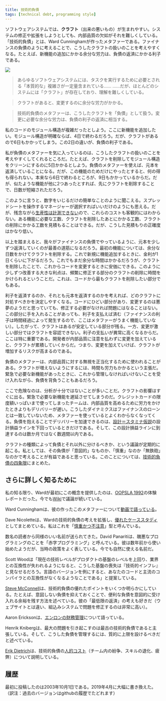 ```yaml
---
title: 技術的負債
tags: [technical debt, programming style]
---
```


<!-- Software systems are prone to the build up of cruft - deficiencies in internal quality that make it harder than it would ideally be to modify and extend the system further.  Technical Debt is a metaphor, coined by Ward Cunningham, that frames how to think about dealing with this cruft, thinking of it like a financial debt. The extra effort that it takes to add new features is the interest paid on the debt. -->

ソフトウェアシステムでは、**クラフト**（出来の悪いもの）が生まれやすい。システムの修正や拡張をしようとしても、内部品質の欠如がそれを難しくしている。「技術的負債」とは、Ward Cunninghamが作ったメタファーである。ファイナンスの負債のように考えることで、こうしたクラフトの扱いのことを考えやすくなる。たとえば、新機能の追加にかかる余分な労力は、負債の返済にかかる利子である。

![](https://martinfowler.com/bliki/images/tech-debt/sketch.png)

> あらゆるソフトウェアシステムには、タスクを実行するために必要とされる「本質的な」複雑さが一定量含まれている……
> ……だが、ほとんどのシステムには「クラフト」が存在しており、理解を難しくしている。

> クラフトがあると、変更するのに余分な労力がかかる。

> 技術的負債のメタファーは、こうしたクラフトを「負債」として扱う。変更に必要な余分な労力は、負債の利子の返済に相当する。

<!-- Imagine I have a confusing module structure in my code base.  I need to add a new feature.  If the module structure was clear, then it would take me four days to add the feature but with this cruft, it takes me six days. The two day difference is the interest on the debt. -->

私のコードのモジュール構造が複雑だったとしよう。ここに新機能を追加したい。モジュール構造が明確ならば、4日で終わるだろう。だが、クラフトがあるので6日もかかってしまう。この2日の違いが、負債の利子である。

<!-- What most appeals to me about the debt metaphor is how it frames how I think about how to deal with this cruft.  I could take five days to clean up the modular structure, removing that cruft, metaphorically paying off the principal.  If I only do it for this one feature, that's no gain, as I'd take nine days instead of six.  But if I have two more similar features coming up, then I'll end up faster by removing the cruft first. -->

私が負債のメタファーを気に入っているのは、こうしたクラフトの扱いのことを考えやすくしてくれるところだ。たとえば、クラフトを削除してモジュール構造をクリーンにするのに5日かかるとしよう。負債のメタファーを使えば、元本を返済していることになる。だが、この機能のためだけにやったとすると、何の得も得られない。本来なら6日で終わるところが、9日もかかっているからだ。だが、似たような機能が他に2つあったとすれば、先にクラフトを削除することで、日数が短縮されただろう。

<!-- Stated like that, this sounds like a simple matter of working the numbers, and any manager with a spreadsheet should figure out the choices.  Sadly since we CannotMeasureProductivity, none of these costs are objectively measurable.  We can estimate how long it takes to do a feature, estimate what it might be like if the cruft was removed, and estimate the cost of removing the cruft.  But our accuracy of such estimates is pretty low. -->

このように言うと、数字をいじるだけの簡単なことのように聞こえる。スプレッドシートを操作するマネージャーが選択すればいいだけのようにも思える。だが、残念ながら[生産性は計測できない](/CannotMeasureProductivity)ので、これらのコストも客観的にはわからない。ある機能に必要な工数、クラフトを削除したあとにかかる工数、フラクトの削除にかかる工数を見積もることはできる。だが、こうした見積もりの正確度はかなり低い。

<!-- Given this, usually the best route is to do what we usually do with financial debts, pay the principal off gradually.  On the first feature I'll spend an extra couple of days to remove some of the cruft.  That may be enough to reduce the interest rate on future enhancements to a single day.  That's still going to take extra time, but by removing the cruft I'm making it cheaper for future changes to this code.  The great benefit of gradual improvement like this is that it naturally means we spend more time on removing cruft in those areas that we modify frequently, which are exactly those areas of the code base where we most need the cruft to be removed. -->

以上を踏まえると、我々がファイナンスの負債でやっているように、元本を少しずつ返済していくのが最善の道筋になるだろう。最初の機能については、余分な日数をかけてクラフトを削除する。これで新規に機能追加するときに、金利が1日くらいに下がるだろう。これでもまだ余分な時間はかかるだろうが、クラフトを削除したことで、これからコードを変更するときに安価にできる。このように少しずつ改善する大きな利点は、頻繁に修正する部分のクラフトの削除に時間をかけられるということだ。これは、コードから最もクラフトを削除したい部分でもある。

<!-- Thinking of this as paying interest versus paying of principal can help decide which cruft to tackle.  If I have a terrible area of the code base, one that's a nightmare to change, it's not a problem if I don't have to modify it.  I only trigger an interest payment when I have to work with that part of the software (this is a place where the metaphor breaks down, since financial interest payments are triggered by the passage of time).  So crufty but stable areas of code can be left alone.  In contrast, areas of high activity need a zero-tolerance attitude to cruft, because the interest payments are cripplingly high.  This is especially important since cruft accumulates where developers make changes without paying attention to internal quality - the more changes, the greater risk of cruft building up. -->

利子を返済するのか、それとも元本を返済するのかを考えれば、どのクラフトに対処すべきかを決定しやすくなる。コードにひどい部分があり、変更するのは悪夢のようだと思っていても、修正する必要がなければ問題にはなることはない。この部分に手を入れることがあっても、利子を支払えば済む（ファイナンスの利子は時間経過によって発生するので、ここはメタファーがうまく機能していない）。したがって、クラフトはあるが安定している部分が残る。一方、変更が激しい部分ではクラフトを容認できない。利子の支払いが異常に高くなるからだ。ここは特に重要である。開発者が内部品質に注意を払わずに変更を加えていると、クラフトが累積していくからだ。つまり、変更を加えていけば、クラフトが増加するリスクが高まるのである。

<!-- The metaphor of debt is sometimes used to justify neglecting internal quality.  The argument is that it takes time and effort to stop cruft from building up.  If there new features that are needed urgently, then perhaps it's best to take on the debt, accepting that this debt will have to be managed in the future. -->

負債のメタファーは、内部品質に対する無視を正当化するために使われることがある。クラフトが増えないようにするには、時間も労力もかかるという主張だ。緊急で必要な新機能があったときに、これから管理しなければいけないことを受け入れながら、負債を背負うこともあるだろう。

<!-- The danger here is that most of the time this analysis isn't done well.  Cruft has a quick impact, slowing down the very new features that are needed quickly.  Teams who do this end up maxing out all their credit cards, but still delivering later than they would have done had they put the effort into higher internal quality.  Here the metaphor often leads people astray, as the dynamics don't really match those for financial loans.  Taking on debt to speed delivery only works if you stay below the design payoff line of the DesignStaminaHypothesis, and teams hit that line in weeks rather than months. -->

ここで危険なのは、分析が十分ではないことが多いことだ。クラフトの影響はすぐに出る。緊急で必要な新機能を遅延させてしまうのだ。クレジットカードの限度額いっぱいまで使ってしまったチームは、内部品質を高めるために労力をかけたときよりもデリバリーが遅い。こうしたダイナミクスはファイナンスのローンとは一致していないため、メタファーを使っているとよくわからなくなってくる。負債を抱えることでデリバリーを加速できるのは、[設計＝スタミナ仮説](/DesignStaminaHypothesis/)の設計損益ラインを下回っているときだけである。そして、この設計損益ラインに到達するのは数か月ではなく数週間以内である。

<!-- There are regular debates whether different kinds of cruft should be considered as debt or not.  I found it useful to think about whether the debt is acquired deliberately and whether it is prudent or reckless - leading me to the TechnicalDebtQuadrant. -->

クラフトの種類によって負債とそれ以外に分けるべきか、という議論が定期的に起こる。私としては、その負債が「意図的」なものか、「慎重」なのか「無鉄砲」なのかで考えることが有益であると思っている。このことについては、[技術的負債の四象限](/TechnicalDebtQuadrant)にまとめた。

<!-- ## Further Reading -->
## さらに詳しく知るために

<!-- As far as I can tell, Ward first introduced this concept in an experience report for OOPSLA 1992. It has also been discussed on the wiki. -->

私の知る限り、Wardが最初にこの概念を提供したのは、[OOPSLA 1992](http://c2.com/doc/oopsla92.html)の体験レポートだった。今でも[Wiki](http://wiki.c2.com/?ComplexityAsDebt)で議論が続いている。

<!-- Ward Cunningham has a video talk where he discusses this metaphor he created. -->

Ward Cunninghamは、彼の作ったこのメタファーについて[動画で語っている](https://www.youtube.com/watch?v=pqeJFYwnkjE)。

<!-- Dave Nicolette expands on Ward's view of technical debt with a fine case study of what I refer to as Prudent Intentional debt -->

Dave Nicoletteは、Wardの技術的負債の考えを拡張し、[優れたケーススタディ](https://neopragma.com/2019/03/technical-debt-the-man-the-metaphor-the-message/)としてまとめている。私はこれを「[慎重かつ不注意](TechnicalDebtQuadrant)」型と呼んでいる。

<!-- A couple of readers sent in some similarly good names.  David Panariti refers to ugly programming as deficit programming.  Apparently he originally started using a few years ago when it fitted in with government policy; I suppose it's natural again now. -->

数名の読者から同様のいい名前が送られてきた。David Panaritiは、醜悪なプログラミングのことを「赤字プログラミング」と呼んでいる。彼は数年前から使い始めたようだが、当時の政策をよく表している。今でも自然に使える名前だ。

<!-- Scott Wood suggested "Technical Inflation could be viewed as the ground lost when the current level of technology surpasses that of the foundation of your product to the extent that it begins losing compatibility with the industry.  Examples of this would be falling behind in versions of a language to the point where your code is no longer compatible with main stream compilers." -->

Scott Woodは「現在の技術レベルがプロダクトの基盤のレベルを上回り、業界との互換性が失われるようになると、こうした基盤の喪失は『技術的インフレ』と見なせるだろう。言語のバージョンを例にすると、あなたのコードと主流のコンパイラとの互換性がなくなるようなことである」と提案している。

<!-- Steve McConnell brings out several good points in the metaphor, particularly how keeping your unintended debt down gives you more room to intentionally take on debt when it's useful to do so.  I also like his notion of minimum payments (which are very high to fix issues with embedded systems as opposed to web sites). -->

[Steve McConnell](http://www.construx.com/10x_Software_Development/Technical_Debt/)は、技術的負債の優れたポイントをいくつか明らかにしている。たとえば、意図しない負債を抑えておくことで、便利な負債を意図的に受け入れる余裕を残す方法を述べている。彼の「最低限の返済」の考えも好きだ（ウェブサイトとは違い、組込みシステムで問題を修正するのは非常に高い）。

<!-- Aaron Erickson talks about Enron financing. -->
Aaron Ericksonは、[エンロンの財務管理](https://www.informit.com/articles/article.aspx?p=1401640)について語っている。

<!-- Henrik Kniberg argues that it's older technical debt that causes the greatest problem and that it's wise to a qualitative debt ceiling to help manage it. -->

Henrik Knibergは、最大の問題を引き起こすのは最古の技術的負債であると主張している。そして、こうした負債を管理するには、質的に上限を設けるべきだと述べている。

<!-- Erik Dietrich discusses the human cost of technical debt: team infighting, atrophied skills, and attrition. -->

[Erik Dietrich](https://blog.crisp.se/2013/10/11/henrikkniberg/good-and-bad-technical-debt)は、技術的負債の[人的コスト](https://daedtech.com/human-cost-tech-debt/)（チーム内の紛争、スキルの退化、疲弊）について説明している。

<!-- ## Revisions -->
## 履歴

<!-- I originally published this post on October 1 2003.  I gave it a thorough rewrite in April 2019. -->

最初に投稿したのは2003年10月1日である。2019年4月に大幅に書き換えた。（訳注：過去のバージョンはgithubの履歴でたどれます）
